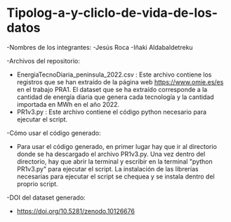 # Tipolog-a-y-cliclo-de-vida-de-los-datos

-Nombres de los integrantes:
    -Jesús Roca
    -Iñaki Aldabaldetreku

-Archivos del repositorio:
-    EnergiaTecnoDiaria_peninsula_2022.csv : Este archivo contiene los registros que se han extraído de la página web https://www.omie.es/es en el trabajo PRA1. El dataset que se ha extraído corresponde a la cantidad de energía diaria que genera cada tecnología y la cantidad importada en MWh en el año 2022.
-    PR1v3.py : Este archivo contiene el código python necesario para ejecutar el script.

-Cómo usar el código generado:
-    Para usar el código generado, en primer lugar hay que ir al directorio donde se ha descargado el archivo PR1v3.py. Una vez dentro del directorio, hay que abrir la terminal y 
    escribir en la terminal "python PR1v3.py" para ejecutar el script. La instalación de las librerías necesarias para ejecutar el script se chequea y se instala dentro del proprio script.

-DOI del dataset generado:
-    https://doi.org/10.5281/zenodo.10126676 
